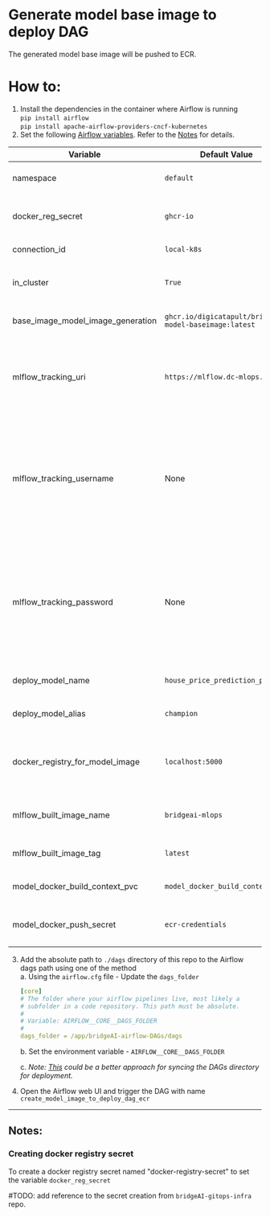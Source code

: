 # Generate model base image to deploy DAG

The generated model base image will be pushed to ECR.

# How to:
1. Install the dependencies in the container where Airflow is running\
    `pip install airflow`\
    `pip install apache-airflow-providers-cncf-kubernetes`
2. Set the following [Airflow variables](https://airflow.apache.org/docs/apache-airflow/stable/howto/variable.html). Refer to the [Notes](#notes) for details.

| Variable                          | Default Value                                          | Description                                                                                                                                         |
|-----------------------------------|--------------------------------------------------------|-----------------------------------------------------------------------------------------------------------------------------------------------------|
| namespace                         | `default`                                              | Kubernetes cluster namespace                                                                                                                        |
| docker_reg_secret                 | `ghcr-io`                                              | Name of the secret for the docker registry pull                                                                                                     |
| connection_id                     | `local-k8s`                                            | Kubernetes connection id                                                                                                                            |
| in_cluster                        | `True`                                                 | run kubernetes client with in_cluster configuration                                                                                                 |
| base_image_model_image_generation | `ghcr.io/digicatapult/bridgeAI-model-baseimage:latest` | Name of the model training image                                                                                                                    |
| mlflow_tracking_uri               | `https://mlflow.dc-mlops.co.uk`                        | The URI for the MLFlow tracking server. Use `http://mlflow-tracking:80` for kind cluster.                                                           |
| mlflow_tracking_username          | None                                                   | MLFlow tracking username. In kind cluster no need to set it as there is no authentication needed, but ensure that you set it on Production cluster. | 
| mlflow_tracking_password          | None                                                   | MLFlow tracking password. In kind cluster no need to set it as there is no authentication needed, but ensure that you set it on Production cluster. |
| deploy_model_name                 | `house_price_prediction_prod`                          | The name of the model to be deployed                                                                                                                |
| deploy_model_alias                | `champion`                                             | The alias for the deployed model                                                                                                                    |
| docker_registry_for_model_image   | `localhost:5000`                                       | #TODO update this - The Docker registry where images are stored                                                                                     |
| mlflow_built_image_name           | `bridgeai-mlops`                                       | The name of the MLFlow model Docker image                                                                                                           |
| mlflow_built_image_tag            | `latest`                                               | The tag for the MLFlow model Docker image                                                                                                           |
| model_docker_build_context_pvc    | `model_docker_build_context_pvc`                       | Name of the PVC allocated for this DAG                                                                                                              | 
| model_docker_push_secret          | `ecr-credentials`                                      | Name of the secret to authenticate ECR access                                                                                                       |


3. Add the absolute path to `./dags` directory of this repo to the Airflow dags path using one of the method\
    a. Using the `airflow.cfg` file - Update the `dags_folder`
    ```yaml
    [core]
    # The folder where your airflow pipelines live, most likely a
    # subfolder in a code repository. This path must be absolute.
    #
    # Variable: AIRFLOW__CORE__DAGS_FOLDER
    #
    dags_folder = /app/bridgeAI-airflow-DAGs/dags
    ```
    b. Set the environment variable - `AIRFLOW__CORE__DAGS_FOLDER`

    c. *Note: [This](https://airflow.apache.org/docs/helm-chart/stable/manage-dags-files.html#mounting-dags-using-git-sync-sidecar-with-persistence-enabled) could be a better approach for syncing the DAGs directory for deployment.*

4. Open the Airflow web UI and trigger the DAG with name `create_model_image_to_deploy_dag_ecr`

---
## Notes:

### Creating docker registry secret
To create a docker registry secret named "docker-registry-secret" to set the variable `docker_reg_secret`

#TODO: add reference to the secret creation from `bridgeAI-gitops-infra` repo.
